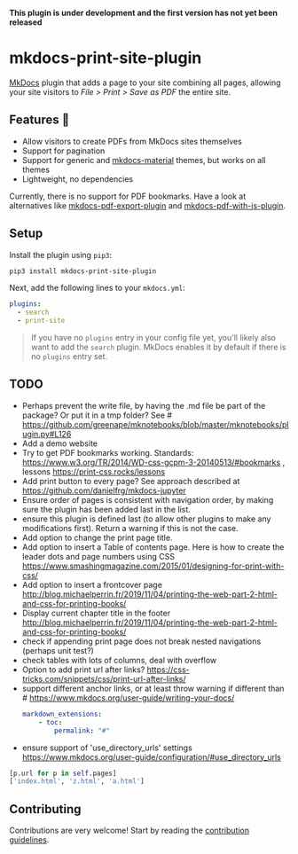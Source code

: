 **This plugin is under development and the first version has not yet been released**

# mkdocs-print-site-plugin

[MkDocs](https://www.mkdocs.org/) plugin that adds a page to your site combining all pages, allowing your site visitors to *File > Print > Save as PDF* the entire site.

## Features :star2:

- Allow visitors to create PDFs from MkDocs sites themselves
- Support for pagination
- Support for generic and [mkdocs-material](https://github.com/squidfunk/mkdocs-material) themes, but works on all themes
- Lightweight, no dependencies

Currently, there is no support for PDF bookmarks. Have a look at alternatives like [mkdocs-pdf-export-plugin]() and [mkdocs-pdf-with-js-plugin](https://github.com/smaxtec/mkdocs-pdf-with-js-plugin).

## Setup

Install the plugin using `pip3`:

```bash
pip3 install mkdocs-print-site-plugin
```

Next, add the following lines to your `mkdocs.yml`:

```yml
plugins:
  - search
  - print-site
```

> If you have no `plugins` entry in your config file yet, you'll likely also want to add the `search` plugin. MkDocs enables it by default if there is no `plugins` entry set.


## TODO

- Perhaps prevent the write file, by having the .md file be part of the package? Or put it in a tmp folder? See # https://github.com/greenape/mknotebooks/blob/master/mknotebooks/plugin.py#L126
- Add a demo website
- Try to get PDF bookmarks working. Standards: https://www.w3.org/TR/2014/WD-css-gcpm-3-20140513/#bookmarks , lessons https://print-css.rocks/lessons
- Add print button to every page? See approach described at https://github.com/danielfrg/mkdocs-jupyter
- Ensure order of pages is consistent with navigation order, by making sure the plugin has been added last in the list.
- ensure this plugin is defined last (to allow other plugins to make any modifications first). Return a warning if this is not the case.
- Add option to change the print page title.
- Add option to insert a Table of contents page. Here is how to create the leader dots and page numbers using CSS https://www.smashingmagazine.com/2015/01/designing-for-print-with-css/
- Add option to insert a frontcover page http://blog.michaelperrin.fr/2019/11/04/printing-the-web-part-2-html-and-css-for-printing-books/
- Display current chapter title in the footer http://blog.michaelperrin.fr/2019/11/04/printing-the-web-part-2-html-and-css-for-printing-books/ 
- check if appending print page does not break nested navigations (perhaps unit test?)
- check tables with lots of columns, deal with overflow
- Option to add print url after links? https://css-tricks.com/snippets/css/print-url-after-links/
- support different anchor links, or at least throw warning if different than #
  https://www.mkdocs.org/user-guide/writing-your-docs/
    ```yml
    markdown_extensions:
        - toc:
            permalink: "#"
    ```
- ensure support of 'use_directory_urls' settings https://www.mkdocs.org/user-guide/configuration/#use_directory_urls

```python
[p.url for p in self.pages]
['index.html', 'z.html', 'a.html']
```

## Contributing

Contributions are very welcome! Start by reading the [contribution guidelines](https://timvink.github.io/mkdocs-print-site-plugin/contributing.html).